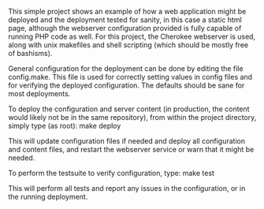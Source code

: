 This simple project shows an example of how a web application might be deployed and the deployment tested for sanity, in this case a static html page, although the webserver configuration provided is fully capable of running PHP code as well.
For this project, the Cherokee webserver is used, along with unix makefiles and shell scripting (which should be mostly free of bashisms).

General configuration for the deployment can be done by editing the file config.make. This file is used for correctly setting values in config files and for verifying the deployed configuration. The defaults should be sane for most deployments.

To deploy the configuration and server content (in production, the content would likely not be in the same repository), from within the project directory, simply type (as root):
 make deploy

This will update configuration files if needed and deploy all configuration and content files, and restart the webserver service or warn that it might be needed.

To perform the testsuite to verify configuration, type:
 make test

This will perform all tests and report any issues in the configuration, or in the running deployment.
